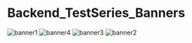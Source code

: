 # Backend_TestSeries_Banners
![banner1](https://github.com/sahootwinkle794/Backend_TestSeries_Banners/assets/103883052/4d37a21d-8469-4254-8e2a-30ed7cb44a14)
![banner4](https://github.com/sahootwinkle794/Backend_TestSeries_Banners/assets/103883052/6fba9468-a6da-4a94-917d-40a776a57d6d)
![banner3](https://github.com/sahootwinkle794/Backend_TestSeries_Banners/assets/103883052/050f5a03-7ee9-408c-bd71-35bb8e06989a)
![banner2](https://github.com/sahootwinkle794/Backend_TestSeries_Banners/assets/103883052/96db33e3-c9cb-4773-ada9-b643900287fa)
